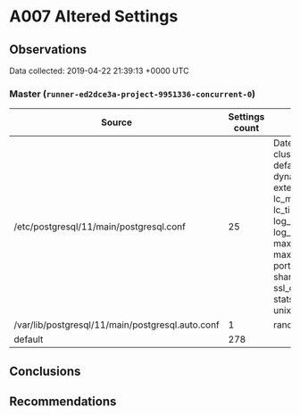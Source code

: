 # A007 Altered Settings #

## Observations ##
Data collected: 2019-04-22 21:39:13 +0000 UTC  



### Master (`runner-ed2dce3a-project-9951336-concurrent-0`) ###
Source | Settings count | Changed settings
-------|----------------|-----------------
/etc/postgresql/11/main/postgresql.conf | 25 |  DateStyle TimeZone cluster_name default_text_search_config dynamic_shared_memory_type external_pid_file lc_messages lc_monetary lc_numeric lc_time listen_addresses log_filename log_line_prefix log_timezone max_connections max_wal_size min_wal_size port shared_buffers shared_preload_libraries ssl ssl_cert_file ssl_key_file stats_temp_directory unix_socket_directories  
/var/lib/postgresql/11/main/postgresql.auto.conf | 1 |  random_page_cost  
default | 278 | 






## Conclusions ##


## Recommendations ##

